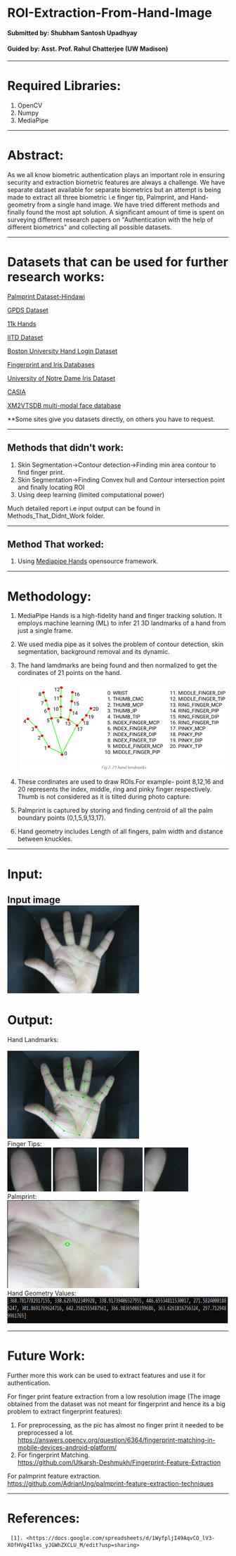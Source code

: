 # ROI-Extraction-From-Hand-Image
#### Submitted by: Shubham Santosh Upadhyay<br>
#### Guided by: Asst. Prof. Rahul Chatterjee (UW Madison)<br>
-----------------------------------------------------------------------------------------

# Required Libraries:
1. OpenCV
2. Numpy
3. MediaPipe
-----------------------------------------------------------------------------------------

# Abstract:<br>
As we all know biometric authentication plays an important role in ensuring security and extraction biometric features are always a challenge. We have separate dataset available for separate biometrics but an attempt is being made to extract all three biometric i.e finger tip, Palmprint, and Hand-geometry from a single hand image. We have tried different methods and finally found the most apt solution. A significant amount of time is spent on surveying different research papers on "Authentication with the help of different biometrics" and collecting all possible datasets.

------------------------------------------------------------------------------------------
# Datasets that can be used for further research works:<br>

[Palmprint Dataset-Hindawi](https://staffusm-my.sharepoint.com/personal/shahrel_usm_my/_layouts/15/onedrive.aspx?id=%2Fpersonal%2Fshahrel%5Fusm%5Fmy%2FDocuments%2FResearch%5FData%2FIBGHT%5FGroundtruth&originalPath=aHR0cHM6Ly9zdGFmZnVzbS1teS5zaGFyZXBvaW50LmNvbS86ZjovZy9wZXJzb25hbC9zaGFocmVsX3VzbV9teS9FbF9kblQ5bmF1QlBwQS0yYmdWT2ZMMEJxLVNUcWg2V2k0M2M1eFZKVl9ZR2x3P3J0aW1lPXNlZ0FHUDhhMlVn)

[GPDS Dataset](https://gpds.ulpgc.es/)

[11k Hands](https://sites.google.com/view/11khands)

[IITD Dataset](https://www4.comp.polyu.edu.hk/~csajaykr/IITD/Database_Palm.htm)

[Boston University Hand Login Dataset](http://vip.bu.edu/projects/hcis/hand-login/dataset/)

[Fingerprint and Iris Databases](https://www.neurotechnology.com/download.html)

[University of Notre Dame Iris Dataset](https://cvrl.nd.edu/projects/data/)

[CASIA](http://www.cbsr.ia.ac.cn/IrisDatabase.htm)

[XM2VTSDB multi-modal face database](http://www.ee.surrey.ac.uk/CVSSP/xm2vtsdb/)

**Some sites give you datasets directly, on others you have to request.

------------------------------------------------------------------------------------------

## Methods that didn't work:
1. Skin Segmentation->Contour detection->Finding min area contour to find finger print.
2. Skin Segmentation->Finding Convex hull and Contour intersection point and finally locating ROI
3. Using deep learning (limited computational power)
 
Much detailed report i.e input output can be found in Methods_That_Didnt_Work folder.

------------------------------------------------------------------------------------------

## Method That worked:
1. Using [Mediapipe Hands](https://google.github.io/mediapipe/solutions/hands.html) opensource framework.

------------------------------------------------------------------------------------------

# Methodology:

1. MediaPipe Hands is a high-fidelity hand and finger tracking solution. It employs machine learning (ML) to infer 21 3D landmarks of a hand from just a single frame.
2. We used media pipe as it solves the problem of contour detection, skin segmentation, background removal and its dynamic.
3. The hand lamdmarks are being found and then normalized to get the cordinates of 21 points on the hand.

   <img src="images/hand.PNG" height="200" width="500">
4. These cordinates are used to draw ROIs.For example- point 8,12,16 and 20 represents the index, middle, ring and pinky finger respectively. Thumb is not considered as it is tilted during photo capture.
5. Palmprint is captured by storing and finding centroid of all the palm boundary points (0,1,5,9,13,17).
6. Hand geometry includes Length of all fingers, palm width and distance between knuckles.

------------------------------------------------------------------------------------------

# Input:<br>
Input image<br>
 <Img src="images/017_1.JPG" height="200" width="300"><br>
------------------------------------------------------------------------------------------
 
# Output:<br>
 Hand Landmarks:<br>                                
 <img src="images/final.png" height="200" width="300">  <br> 
 Finger Tips:<br>
 <img src="images/1.jpg" height="100" width="100"> <img src="images/2.jpg" height="100" width="100"> <img src="images/3.jpg" height="100" width="100"> <img src="images/4.jpg" height="100" width="100"> <br>
 Palmprint:<br>
 <img src="images/slicedpalm.png" height="200" width="300"><br>
 Hand Geometry Values:<br>
 <img src="images/Hand_Geo_Values.PNG" height="60" width="900"><br>
 
 ------------------------------------------------------------------------------------------
 
 # Future Work:<br>
 Further more this work can be used to extract features and use it for authentication.<br>
 
 For finger print feature extraction from a low resolution image (The image obtained from the dataset was not meant for fingerprint and hence its a big problem to extract fingerprint features):<br>
 1. For preprocessing, as the pic has almost no finger print it needed to be preprocessed a lot.<br>
    <https://answers.opencv.org/question/6364/fingerprint-matching-in-mobile-devices-android-platform/><br>
 2. For fingerprint Matching.<br>
    <https://github.com/Utkarsh-Deshmukh/Fingerprint-Feature-Extraction><br>

 For palmprint feature extraction.<br>
    <https://github.com/AdrianUng/palmprint-feature-extraction-techniques><br>
 
 -------------------------------------------------------------------------------------------
 # References:<br>
     [1]. <https://docs.google.com/spreadsheets/d/1WyfpljI49AqvCO_lV3-XOfHVg4Ilks_yJGWhZXCLU_M/edit?usp=sharing>
 
 

   

